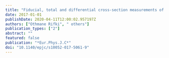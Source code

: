 ```yaml
---
title: "Fiducial, total and differential cross-section measurements of $t$-channel single top-quark production in $pp$ collisions at 8 TeV using data collected by the ATLAS detector"
date: 2017-01-01
publishDate: 2020-04-11T12:00:02.957197Z
authors: ["Othmane Rifki", " others"]
publication_types: ["2"]
abstract: ""
featured: false
publication: "*Eur.Phys.J.C*"
doi: "10.1140/epjc/s10052-017-5061-9"
---
```


